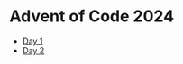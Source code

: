 # Advent of Code 2024

* [Day 1](src/AdventOfCode2024.Day01/README.md)
* [Day 2](src/AdventOfCode2024.Day02/README.md)
